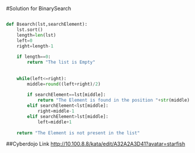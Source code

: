 
#Solution for BinarySearch
```python

def Bsearch(lst,searchElement):
    lst.sort()
    length=len(lst)
    left=0
    right=length-1  
   
    if length==0:
        return "The list is Empty"  
 
 
    while(left<=right):
        middle=round((left+right)/2)
 
        if searchElement==lst[middle]:
            return "The Element is found in the position "+str(middle)
        elif searchElement<lst[middle]:
            right=middle-1
        elif searchElement>lst[middle]:
            left=middle+1
    
    return "The Element is not present in the list"
 ```
##Cyberdojo Link
http://10.100.8.8/kata/edit/A32A2A3D41?avatar=starfish
###
